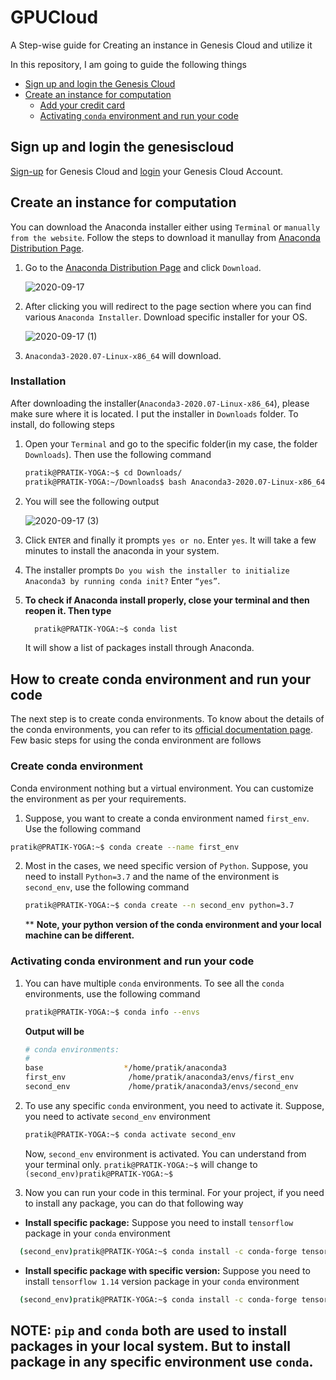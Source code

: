 # GPUCloud
A Step-wise guide for Creating an instance in Genesis Cloud and utilize it

In this repository, I am going to guide the following things 
* [Sign up and login the Genesis Cloud](#sign-up-and-login-the-genesiscloud)
* [Create an instance for computation](#create-an-instance-for-computation)
  * [Add your credit card](#add-your-credit-card)
  * [Activating `conda` environment and run your code](#activating-conda-environment-and-run-your-code)


## Sign up and login the genesiscloud

[Sign-up](https://account.genesiscloud.com/signup/HX6DfDGFuxSn0sSmPmSKB) for Genesis Cloud and [login](https://account.genesiscloud.com/signin/tGu7mwKi5_f3naXxcomYy) your Genesis Cloud Account.


## Create an instance for computation 

You can download the Anaconda installer either using `Terminal` or `manually from the website`. Follow the steps to download it manullay from [Anaconda Distribution Page](https://www.anaconda.com/products/individual). 

1. Go to the [Anaconda Distribution Page](https://www.anaconda.com/products/individual#linux) and click `Download`.

   ![2020-09-17](https://user-images.githubusercontent.com/29531232/93409785-43e3e800-f8b5-11ea-83fb-aac7769c7d5b.png)


2. After clicking you will redirect to the page section where you can find various `Anaconda Installer`. Download specific installer for your OS. 

    ![2020-09-17 (1)](https://user-images.githubusercontent.com/29531232/93409870-7db4ee80-f8b5-11ea-860e-c1115ac337a1.png)


3. `Anaconda3-2020.07-Linux-x86_64` will download.

### Installation

After downloading the installer(`Anaconda3-2020.07-Linux-x86_64`), please make sure where it is located. I put the installer in `Downloads` folder. To install, do following steps

1. Open your `Terminal` and go to the specific folder(in my case, the folder `Downloads`). Then use the following command

   ```sh
   pratik@PRATIK-YOGA:~$ cd Downloads/    
   pratik@PRATIK-YOGA:~/Downloads$ bash Anaconda3-2020.07-Linux-x86_64
   ```
 
2. You will see the following output
 
    ![2020-09-17 (3)](https://user-images.githubusercontent.com/29531232/93409949-a806ac00-f8b5-11ea-9276-dd8e5333580d.png)

3. Click `ENTER` and finally it prompts `yes or no`. Enter `yes`. It will take a few minutes to install the anaconda in your system.
 
4. The installer prompts `Do you wish the installer to initialize Anaconda3 by running conda init?` Enter `“yes”`.
 
5. **To check if Anaconda install properly, close your terminal and then reopen it. Then type** 
    ```sh
      pratik@PRATIK-YOGA:~$ conda list    
    ```
     It will show a list of packages install through Anaconda. 

## How to create conda environment and run your code

The next step is to create conda environments. To know about the details of the conda environments, you can refer to its [official documentation page](https://docs.conda.io/projects/conda/en/latest/user-guide/tasks/manage-environments.html). Few basic steps for using the conda environment are follows

### Create conda environment 
Conda environment nothing but a virtual environment. You can customize the environment as per your requirements.
    
1. Suppose, you want to create a conda environment named `first_env`. Use the following command   
  ```sh 
  pratik@PRATIK-YOGA:~$ conda create --name first_env
  ```
    
2. Most in the cases, we need specific version of `Python`. Suppose, you need to install `Python=3.7` and the name of the environment is `second_env`, use the following command 
   ```sh
   pratik@PRATIK-YOGA:~$ conda create --n second_env python=3.7
   ```
   ** __Note, your python version of the conda environment and your local machine can be different.__
    
### Activating conda environment and run your code
1. You can have multiple `conda` environments. To see all the `conda` environments, use the following command 
    ```sh 
    pratik@PRATIK-YOGA:~$ conda info --envs
    ```
   __Output will be__
    ```sh
    # conda environments:
    #
    base                  */home/pratik/anaconda3 
    first_env              /home/pratik/anaconda3/envs/first_env
    second_env             /home/pratik/anaconda3/envs/second_env
    ```
    
2. To use any specific `conda` environment, you need to activate it. Suppose, you need to activate `second_env` environment
    ```sh 
    pratik@PRATIK-YOGA:~$ conda activate second_env
    ```
    Now, `second_env` environment is activated. You can understand from your terminal only. `pratik@PRATIK-YOGA:~$` will change to `(second_env)pratik@PRATIK-YOGA:~$`
    
3. Now you can run your code in this terminal. For your project, if you need to install any package, you can do that following way
  * __Install specific package:__ Suppose you need to install `tensorflow` package in your `conda` environment  
  ```sh 
    (second_env)pratik@PRATIK-YOGA:~$ conda install -c conda-forge tensorflow
  ```
  * __Install specific package with specific version:__ Suppose you need to install `tensorflow 1.14` version package in your `conda` environment 
  ```sh 
    (second_env)pratik@PRATIK-YOGA:~$ conda install -c conda-forge tensorflow=1.14
  ```

  ## NOTE: `pip` and `conda` both are used to install packages in your local system. But to install package in any specific environment use `conda`.  
